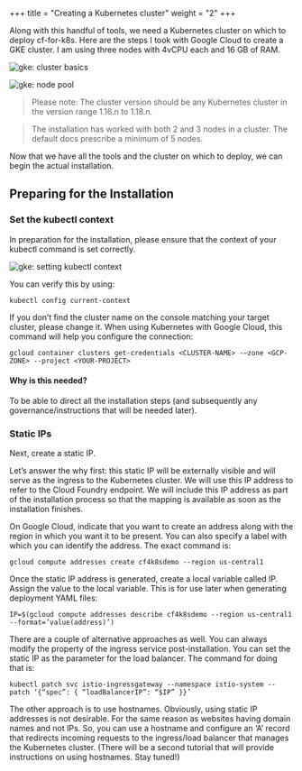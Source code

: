 +++
title = "Creating a Kubernetes cluster"
weight = "2"
+++


Along with this handful of tools, we need a Kubernetes cluster on which to deploy cf-for-k8s. Here are the steps I took with Google Cloud to create a GKE cluster. I am using three nodes with 4vCPU each and 16 GB of RAM.

![gke: cluster basics](cf4k8s/img/gke-1.png "Creating a Kubernetes Cluster on GKE: Cluster Basics")

![gke: node pool](cf4k8s/img/gke-2.png "Creating a Kubernetes Cluster on GKE: Node Pool")

> Please note: The cluster version should be any Kubernetes cluster in the version range 1.16.n to 1.18.n.

> The installation has worked with both 2 and 3 nodes in a cluster. The default docs prescribe a minimum of 5 nodes.

Now that we have all the tools and the cluster on which to deploy, we can begin the actual installation.

## Preparing for the Installation

### Set the kubectl context

In preparation for the installation, please ensure that the context of your kubectl command is set correctly.

![gke: setting kubectl context](cf4k8s/img/gke-3.png "Setting the kubectl context")

You can verify this by using: 

```
kubectl config current-context
```

If you don’t find the cluster name on the console matching your target cluster, please change it. When using Kubernetes with Google Cloud, this command will help you configure the connection:

```
gcloud container clusters get-credentials <CLUSTER-NAME> -—zone <GCP-ZONE> --project <YOUR-PROJECT>
```

#### Why is this needed? 

To be able to direct all the installation steps (and subsequently any governance/instructions that will be needed later). 

### Static IPs

Next, create a static IP.

Let’s answer the why first: this static IP will be externally visible and will serve as the ingress to the Kubernetes cluster. We will use this IP address to refer to the Cloud Foundry endpoint. We will include this IP address as part of the installation process so that the mapping is available as soon as the installation finishes.

On Google Cloud, indicate that you want to create an address along with the region in which you want it to be present. You can also specify a label with which you can identify the address. The exact command is:

```
gcloud compute addresses create cf4k8sdemo --region us-central1
```

Once the static IP address is generated, create a local variable called IP. Assign the value to the local variable. This is for use later when generating deployment YAML files:

```
IP=$(gcloud compute addresses describe cf4k8sdemo --region us-central1 --format=’value(address)’)
```

There are a couple of alternative approaches as well. You can always modify the property of the ingress service post-installation. You can set the static IP as the parameter for the load balancer. The command for doing that is:

```
kubectl patch svc istio-ingressgateway --namespace istio-system --patch ‘{“spec”: { “loadBalancerIP”: “$IP” }}’
```

The other approach is to use hostnames. Obviously, using static IP addresses is not desirable. For the same reason as websites having domain names and not IPs. So, you can use a hostname and configure an ‘A’ record that redirects incoming requests to the ingress/load balancer that manages the Kubernetes cluster. (There will be a second tutorial that will provide instructions on using hostnames. Stay tuned!)